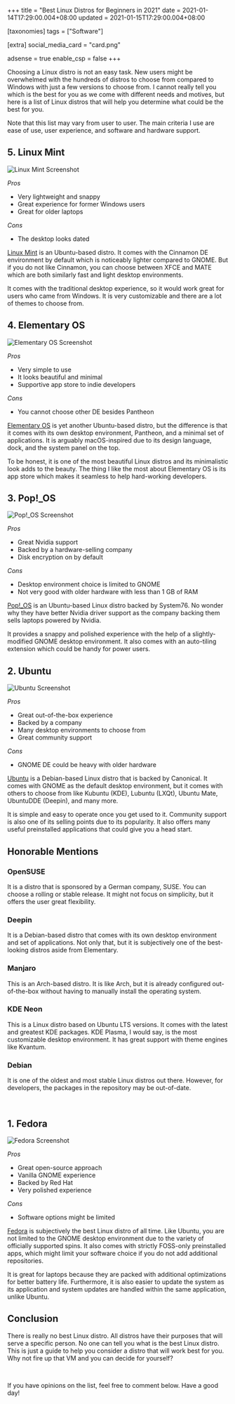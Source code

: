 +++
title = "Best Linux Distros for Beginners in 2021"
date = 2021-01-14T17:29:00.004+08:00
updated = 2021-01-15T17:29:00.004+08:00

[taxonomies]
tags = ["Software"]

[extra]
social_media_card = "card.png"

adsense = true
enable_csp = false
+++

Choosing a Linux distro is not an easy task. New users might be overwhelmed with the hundreds of distros to choose from compared to Windows with just a few versions to choose from. I cannot really tell you which is the best for you as we come with different needs and motives, but here is a list of Linux distros that will help you determine what could be the best for you.
<!-- more -->

Note that this list may vary from user to user. The main criteria I use are ease of use, user experience, and software and hardware support.

## 5. Linux Mint

![Linux Mint Screenshot](linux-mint.png)

*Pros*

* Very lightweight and snappy
* Great experience for former Windows users
* Great for older laptops

*Cons*

* The desktop looks dated

[Linux Mint](https://linuxmint.com/) is an Ubuntu-based distro. It comes with the Cinnamon DE environment by default which is noticeably lighter compared to GNOME. But if you do not like Cinnamon, you can choose between XFCE and MATE which are both similarly fast and light desktop environments.

It comes with the traditional desktop experience, so it would work great for users who came from Windows. It is very customizable and there are a lot of themes to choose from.

## 4. Elementary OS

![Elementary OS Screenshot](elementary-os.png)

*Pros*

* Very simple to use
* It looks beautiful and minimal
* Supportive app store to indie developers

*Cons*

* You cannot choose other DE besides Pantheon

[Elementary OS](https://elementary.io/) is yet another Ubuntu-based distro, but the difference is that it comes with its own desktop environment, Pantheon, and a minimal set of applications. It is arguably macOS-inspired due to its design language, dock, and the system panel on the top.

To be honest, it is one of the most beautiful Linux distros and its minimalistic look adds to the beauty. The thing I like the most about Elementary OS is its app store which makes it seamless to help hard-working developers.

## 3. Pop!_OS

![Pop!_OS Screenshot](pop-os.jpeg)

*Pros*

* Great Nvidia support
* Backed by a hardware-selling company
* Disk encryption on by default

*Cons*

* Desktop environment choice is limited to GNOME
* Not very good with older hardware with less than 1 GB of RAM

[Pop!_OS](https://pop.system76.com/) is an Ubuntu-based Linux distro backed by System76. No wonder why they have better Nvidia driver support as the company backing them sells laptops powered by Nvidia.

It provides a snappy and polished experience with the help of a slightly-modified GNOME desktop environment. It also comes with an auto-tiling extension which could be handy for power users.

## 2. Ubuntu

![Ubuntu Screenshot](ubuntu.png)

*Pros*

* Great out-of-the-box experience
* Backed by a company
* Many desktop environments to choose from
* Great community support

*Cons*

* GNOME DE could be heavy with older hardware

[Ubuntu](https://ubuntu.com/) is a Debian-based Linux distro that is backed by Canonical. It comes with GNOME as the default desktop environment, but it comes with others to choose from like Kubuntu (KDE), Lubuntu (LXQt), Ubuntu Mate, UbuntuDDE (Deepin), and many more.

It is simple and easy to operate once you get used to it. Community support is also one of its selling points due to its popularity. It also offers many useful preinstalled applications that could give you a head start.

## Honorable Mentions

### OpenSUSE

It is a distro that is sponsored by a German company, SUSE. You can choose a rolling or stable release. It might not focus on simplicity, but it offers the user great flexibility.

### Deepin

It is a Debian-based distro that comes with its own desktop environment and set of applications. Not only that, but it is subjectively one of the best-looking distros aside from Elementary.

### Manjaro

This is an Arch-based distro. It is like Arch, but it is already configured out-of-the-box without having to manually install the operating system.

### KDE Neon

This is a Linux distro based on Ubuntu LTS versions. It comes with the latest and greatest KDE packages. KDE Plasma, I would say, is the most customizable desktop environment. It has great support with theme engines like Kvantum.

### Debian

It is one of the oldest and most stable Linux distros out there. However, for developers, the packages in the repository may be out-of-date.

<br>

## 1. Fedora

![Fedora Screenshot](fedora.png)

*Pros*

* Great open-source approach
* Vanilla GNOME experience
* Backed by Red Hat
* Very polished experience

*Cons*

* Software options might be limited

[Fedora](https://fedoraproject.org/) is subjectively the best Linux distro of all time. Like Ubuntu, you are not limited to the GNOME desktop environment due to the variety of officially supported spins. It also comes with strictly FOSS-only preinstalled apps, which might limit your software choice if you do not add additional repositories.

It is great for laptops because they are packed with additional optimizations for better battery life. Furthermore, it is also easier to update the system as its application and system updates are handled within the same application, unlike Ubuntu.

## Conclusion

There is really no best Linux distro. All distros have their purposes that will serve a specific person. No one can tell you what is the best Linux distro. This is just a guide to help you consider a distro that will work best for you. Why not fire up that VM and you can decide for yourself?

<br>

If you have opinions on the list, feel free to comment below. Have a good day!

